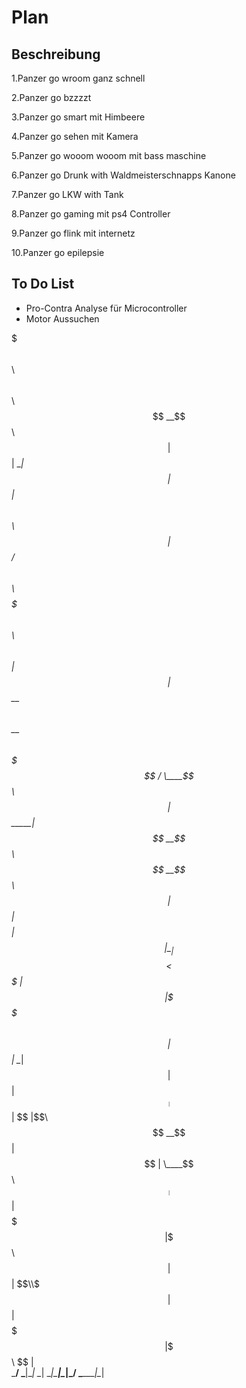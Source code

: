 <h1>Plan</h1>
<h2>Beschreibung</h2><p>
  1.Panzer go wroom ganz schnell <p>
  2.Panzer go bzzzzt<p>
  3.Panzer go smart mit Himbeere<p>
  4.Panzer go sehen mit Kamera<p>
  5.Panzer go wooom wooom mit bass maschine<p>
  6.Panzer go Drunk with Waldmeisterschnapps Kanone<p>
  7.Panzer go LKW with Tank<p>
  8.Panzer go gaming mit ps4 Controller<p>
  9.Panzer go flink mit internetz<p>
  10.Panzer go epilepsie<p>
<h2>To Do List</h2>
<ul>
  <li>Pro-Contra Analyse für Microcontroller</li>
  <li>Motor Aussuchen</li>
</ul>

$$$$$$$\                            $$\   $$\          $$\                               
$$  __$$\                           $$ | $$  |         \__|                              
$$ |  $$ | $$$$$$\   $$$$$$\        $$ |$$  / $$$$$$\  $$\  $$$$$$$\  $$$$$$\   $$$$$$\  
$$ |  $$ |$$  __$$\ $$  __$$\       $$$$$  /  \____$$\ $$ |$$  _____|$$  __$$\ $$  __$$\ 
$$ |  $$ |$$$$$$$$ |$$ |  \__|      $$  $$<   $$$$$$$ |$$ |\$$$$$$\  $$$$$$$$ |$$ |  \__|
$$ |  $$ |$$   ____|$$ |            $$ |\$$\ $$  __$$ |$$ | \____$$\ $$   ____|$$ |      
$$$$$$$  |\$$$$$$$\ $$ |            $$ | \$$\\$$$$$$$ |$$ |$$$$$$$  |\$$$$$$$\ $$ |      
\_______/  \_______|\__|            \__|  \__|\_______|\__|\_______/  \_______|\__|
